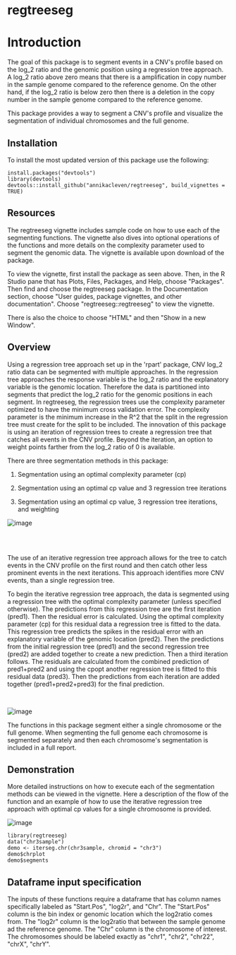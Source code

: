 

# regtreeseg


# Introduction

The goal of this package is to segment events in a CNV's profile based on the log_2 ratio and the genomic position using a regression tree approach. A log_2 ratio above zero means that there is a amplification in copy number in the sample genome compared to the reference genome.  On the other hand, if the log_2 ratio is below zero then there is a deletion in the copy number in the sample genome compared to the reference genome.

This package provides a way to segment a CNV's profile and visualize the segmentation of individual chromosomes and the full genome. 


## Installation

To install the most updated version of this package use the following:

```{r, eval = FALSE}
install.packages("devtools")
library(devtools)
devtools::install_github("annikacleven/regtreeseg", build_vignettes = TRUE)
```

## Resources

The regtreeseg vignette includes sample code on how to use each of the segmenting functions.  The vignette also dives into optional operations of the functions and more details on the complexity parameter used to segment the genomic data. The vignette is available upon download of the package.

To view the vignette, first install the package as seen above.  Then, in the R Studio pane that has Plots, Files, Packages, and Help, choose "Packages".  Then find and choose the regtreeseg package. In the Documentation section, choose "User guides, package vignettes, and other documentation". Choose "regtreeseg::regtreeseg" to view the vignette. 

There is also the choice to choose "HTML" and then "Show in a new Window".

## Overview

Using a regression tree approach set up in the 'rpart' package, CNV log_2 ratio data can be segmented with multiple approaches. In the regression tree approaches the response variable is the log_2 ratio and the explanatory variable is the genomic location. Therefore the data is partitioned into segments that predict the log_2 ratio for the genomic positions in each segment. In regtreeseg, the regression trees use the complexity parameter optimized to have the minimum cross validation error.  The complexity parameter is the minimum increase in the R^2 that the split in the regression tree must create for the split to be included. The innovation of this package is using an iteration of regression trees to create a regression tree that catches all events in the CNV profile.  Beyond the iteration, an option to weight points farther from the log_2 ratio of 0 is available.

There are three segmentation methods in this package:

1. Segmentation using an optimal complexity parameter (cp)

2. Segmentation using an optimal cp value and 3 regression tree iterations

3. Segmentation using an optimal cp value, 3 regression tree iterations, and weighting

![image](https://user-images.githubusercontent.com/76005312/130142191-b5f9b69e-7b3d-410d-8884-e093af8c0e4c.png)

<br/>
<br/>

The use of an iterative regression tree approach allows for the tree to catch events in the CNV profile on the first round and then catch other less prominent events in the next iterations.  This approach identifies more CNV events, than a single regression tree. 

To begin the iterative regression tree approach, the data is segmented using a regression tree with the optimal complexity parameter (unless specified otherwise). The predictions from this regression tree are the first iteration (pred1).  Then the residual error is calculated. Using the optimal complexity parameter (cp) for this residual data a regression tree is fitted to the data. This regression tree predicts the spikes in the residual error with an explanatory variable of the genomic location (pred2). Then the predictions from the initial regression tree (pred1) and the second regression tree (pred2) are added together to create a new prediction.  Then a third iteration follows.  The residuals are calculated from the combined prediction of pred1+pred2  and using the cpopt another regression tree is fitted to this residual data (pred3).  Then the predictions from each iteration are added together (pred1+pred2+pred3) for the final prediction.

<br/>

![image](https://user-images.githubusercontent.com/76005312/130142335-138fdb8f-9727-4a78-9f58-37d1b4d7be67.png)


The functions in this package segment either a single chromosome or the full genome.  When segmenting the full genome each chromosome is segmented separately and then each chromosome's segmentation is included in a full report. 

## Demonstration

More detailed instructions on how to execute each of the segmentation methods can be viewed in the vignette. Here a description of the flow of the function and an example of how to use the iterative regression tree approach with optimal cp values for a single chromosome is provided.

![image](https://user-images.githubusercontent.com/76005312/130142374-10ad1ae5-82a7-4044-bec0-b1013be48238.png)


```{r, eval = FALSE}
library(regtreeseg)
data("chr3sample")
demo <- iterseg.chr(chr3sample, chromid = "chr3")
demo$chrplot
demo$segments
```


## Dataframe input specification
The inputs of these functions require a dataframe that has column names specifically labeled as "Start.Pos", "log2r", and "Chr".
The "Start.Pos" column is the bin index or genomic location which the log2ratio comes from.
The "log2r" column is the log2ratio that between the sample genome ad the reference genome.
The "Chr" column is the chromosome of interest.  The chromosomes should be labeled exactly as "chr1", "chr2", "chr22", "chrX", "chrY". 

<br/>
<br/>
<br/>
<br/>



